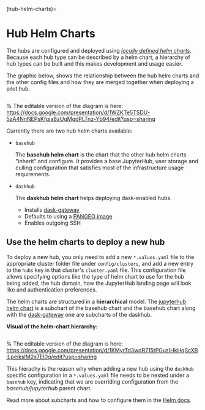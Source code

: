 (hub-helm-charts)=
# Hub Helm Charts

The hubs are configured and deployed using [*locally defined helm charts*](https://helm.sh/docs/topics/chart_repository/#create-a-chart-repository). Because each hub
type can be described by a helm chart, a hierarchy
of hub types can be built and this makes development and usage easier.

The graphic below, shows the relationship between the hub helm charts and the other
config files and how they are merged together when deploying a pilot hub.

```{figure} ../images/config-flow.png
```
% The editable version of the diagram is here: https://docs.google.com/presentation/d/1WZKTe5TSDU-5zA4NnNEPsKfgjaBzUqMgdPLTnz-Yb94/edit?usp=sharing

Currently there are two hub helm charts available:
- `basehub`

  The **basehub helm chart** is the chart that the other hub helm charts "inherit" and configure.
  It provides a base JupyterHub, user storage and culling configuration that satisfies most of the infrastructure usage requirements.

- `daskhub`

  The **daskhub helm chart** helps deploying dask-enabled hubs.
    - Installs [dask-gateway](https://gateway.dask.org/)
    - Defaults to using a [PANGEO image](https://pangeo-data.github.io/pangeo-stacks/)
    - Enables outgoing SSH

## Use the helm charts to deploy a new hub

To deploy a new hub, you only need to add a new `*.values.yaml` file to the appropriate cluster folder file under `config/clusters`, and add a new entry to the `hubs` key in that cluster's `cluster.yaml` file.
This configuration file allows specifying options like the type of helm chart to use for the hub being added,
the hub domain, how the JupyterHub landing page will look like and authentication preferences.

The helm charts are structured in a **hierarchical** model.
The [jupyterhub helm chart](https://jupyterhub.github.io/helm-chart/) is a subchart of the basehub chart and
the basehub chart along with the [dask-gateway](https://dask.org/dask-gateway-helm-repo/) one are
subcharts of the daskhub.

**Visual of the helm-chart hierarchy:**
```{figure} ../images/helm-charts-hierarchy.png
```
% The editable version of the diagram is here: https://docs.google.com/presentation/d/1KMyrTd3wdR715tPGuzIHkHqScXBlLpeiksIM2x7EI0g/edit?usp=sharing

This hierachy is the reason why when adding a new hub using the `daskhub`
specific configuration in a `*.values.yaml` file needs to be nested under a `basehub` key, indicating that we are overriding configuration
from the *basehub/jupyterhub* parent chart.

Read more about subcharts and how to configure them in the [Helm docs](https://helm.sh/docs/chart_template_guide/subcharts_and_globals/#overriding-values-from-a-parent-chart).
